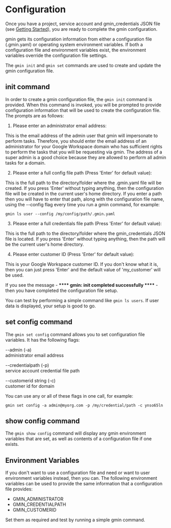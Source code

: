 # Configuration

Once you have a project, service account and gmin_credentials JSON file (see [Getting Started](getting_started.md)), you are ready to complete the gmin configuration.

gmin gets its configuration information from either a configuration file (.gmin.yaml) or operating system environment variables. If both a configuration file and environment variables exist, the environment variables override the configuration file settings.

The `gmin init` and `gmin set` commands are used to create and update the gmin configuration file.

## init command
In order to create a gmin configuration file, the `gmin init` command is provided. When this command is invoked, you will be prompted to provide configuration information that will be used to create the configuration file. The prompts are as follows:

1. Please enter an administrator email address:

This is the email address of the admin user that gmin will impersonate to perform tasks. Therefore, you should enter the email address of an administrator for your Google Workspace domain who has sufficient rights to perform the tasks that you will be requesting via gmin. The address of a super admin is a good choice because they are allowed to perform all admin tasks for a domain.

2. Please enter a full config file path (Press 'Enter' for default value):

This is the full path to the directory/folder where the .gmin.yaml file will be created. If you press 'Enter' without typing anything, then the configuration file will be created in the current user's home directory. If you enter a path then you will have to enter that path, along with the configuration file name, using the --config flag every time you run a gmin command, for example:

`gmin ls user --config /my/config/path/.gmin.yaml`

3. Please enter a full credentials file path (Press 'Enter' for default value):

This is the full path to the directory/folder where the gmin_credentials JSON file is located. If you press 'Enter' without typing anything, then the path will be the current user's home directory.

4. Please enter customer ID (Press 'Enter' for default value):

This is your Google Workspace customer ID. If you don't know what it is, then you can just press 'Enter' and the default value of 'my_customer' will be used.

If you see the message - **\*\*\*\* gmin: init completed successfully \*\*\*\*** - then you have completed the configuration file setup.

You can test by performing a simple command like `gmin ls users`. If user data is displayed, your setup is good to go.

## set config command

The `gmin set config` command allows you to set configuration file variables. It has the following flags:

--admin (-a)<br />
administrator email address

--credentialpath (-p)<br />
service account credential file path

--customerid string (-c)<br />
customer id for domain

You can use any or all of these flags in one call, for example:

`gmin set config -a admin@myorg.com -p /my/credential/path -c ynso65ln`

## show config command

The `gmin show config` command will display any gmin environment variables that are set, as well as contents of a configuration file if one exists.

## Environment Variables

If you don't want to use a configuration file and need or want to user environment variables instead, then you can. The following environment variables can be used to provide the same information that a configuration file provides:

* GMIN_ADMINISTRATOR
* GMIN_CREDENTIALPATH
* GMIN_CUSTOMERID

Set them as required and test by running a simple gmin command.